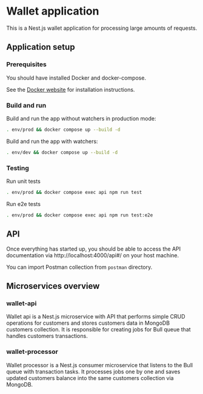 # Wallet application

This is a Nest.js wallet application for processing large amounts of requests.

## Application setup

### Prerequisites

You should have installed Docker and docker-compose.

See the [Docker website](http://www.docker.io/gettingstarted/#h_installation) for installation instructions.

### Build and run

Build and run the app without watchers in production mode:
```sh
. env/prod && docker compose up --build -d
```

Build and run the app with watchers:
```sh
. env/dev && docker compose up --build -d
```

### Testing

Run unit tests
```sh
. env/prod && docker compose exec api npm run test
```

Run e2e tests
```sh
. env/prod && docker compose exec api npm run test:e2e
```

## API

Once everything has started up, you should be able to access the API documentation via http://localhost:4000/api#/ on your host machine.

You can import Postman collection from `postman` directory.

## Microservices overview

### wallet-api

Wallet api is a Nest.js microservice with API that performs simple CRUD operations for customers and stores customers data in MongoDB customers collection.
It is responsible for creating jobs for Bull queue that handles customers transactions.

### wallet-processor

Wallet processor is a Nest.js consumer microservice that listens to the Bull queue with transaction tasks.
It processes jobs one by one and saves updated customers balance into the same customers collection via MongoDB.